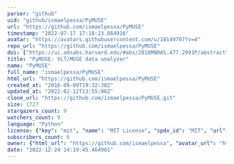 ```yaml
---
parser: "github"
uid: "github/ismaelpessa/PyMUSE"
url: "https://github.com/ismaelpessa/PyMUSE"
timestamp: "2022-07-17 17:18:23.864916"
avatar: "https://avatars.githubusercontent.com/u/18149707?v=4"
repo_url: "https://github.com/ismaelpessa/PyMUSE"
doi: ["https://ui.adsabs.harvard.edu/#abs/2018MNRAS.477.2991P/abstract", "http://adsabs.harvard.edu/abs/2018arXiv180305005P", "https://ui.adsabs.harvard.edu/abs/2018ascl.soft06028P/abstract"]
title: "PyMUSE: VLT/MUSE data analyzer"
name: "PyMUSE"
full_name: "ismaelpessa/PyMUSE"
html_url: "https://github.com/ismaelpessa/PyMUSE"
created_at: "2016-09-09T19:32:38Z"
updated_at: "2022-02-12T13:55:06Z"
clone_url: "https://github.com/ismaelpessa/PyMUSE.git"
size: 1727
stargazers_count: 9
watchers_count: 9
language: "Python"
license: {"key": "mit", "name": "MIT License", "spdx_id": "MIT", "url": "https://api.github.com/licenses/mit", "node_id": "MDc6TGljZW5zZTEz"}
subscribers_count: 6
owner: {"html_url": "https://github.com/ismaelpessa", "avatar_url": "https://avatars.githubusercontent.com/u/18149707?v=4", "login": "ismaelpessa", "type": "User"}
date: "2022-12-24 14:19:45.464961"
---
```

